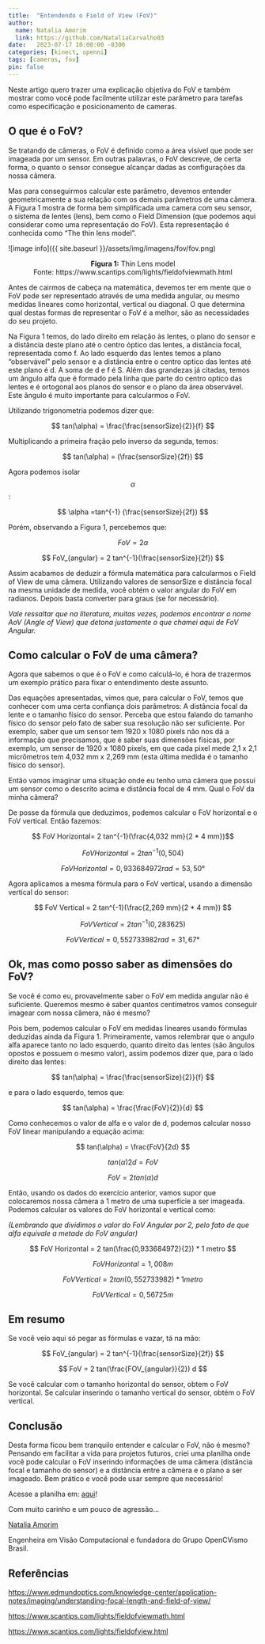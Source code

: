 ```yaml
---
title:  "Entendendo o Field of View (FoV)"
author:
  name: Natalia Amorim
  link: https://github.com/NataliaCarvalho03
date:   2023-07-17 10:00:00 -0300
categories: [kinect, openni]
tags: [cameras, fov]
pin: false
---
```


<script
  src="https://cdn.mathjax.org/mathjax/latest/MathJax.js?config=TeX-AMS-MML_HTMLorMML"
  type="text/javascript">
</script>


Neste artigo quero trazer uma explicação objetiva do FoV e também mostrar como você pode facilmente utilizar este parâmetro para tarefas como especificação e posicionamento de cameras.

## O que é o FoV?

Se tratando de câmeras, o FoV é definido como a área visível que pode ser imageada por um sensor. Em outras palavras, o FoV descreve, de certa forma, o quanto o sensor consegue alcançar dadas as configurações da nossa câmera.

Mas para conseguirmos calcular este parâmetro, devemos entender geometricamente a sua relação com os demais parâmetros de uma câmera. A Figura 1 mostra de forma bem simplificada uma camera com seu sensor, o sistema de lentes (lens), bem como o Field Dimension (que podemos aqui considerar como uma representação do FoV). Esta representação é conhecida como “The thin lens model”.

![image info]({{ site.baseurl }}/assets/img/imagens/fov/fov.png)
<p align="center"> <b>Figura 1:</b> Thin Lens model <br/>Fonte: https://www.scantips.com/lights/fieldofviewmath.html </p>

Antes de cairmos de cabeça na matemática, devemos ter em mente que o FoV pode ser representado através de uma medida angular, ou mesmo medidas lineares como horizontal, vertical ou diagonal. O que determina qual destas formas de representar o FoV é a melhor, são as necessidades do seu projeto.

Na Figura 1 temos, do lado direito em relação às lentes, o plano do sensor e a distância deste plano até o centro óptico das lentes, a distância focal, representada como f. Ao lado esquerdo das lentes temos a plano “observável” pelo sensor e a distância entre o centro optico das lentes até este plano é d. A soma de d e f é S.
Além das grandezas já citadas, temos um ângulo alfa que é formado pela linha que parte do centro optico das lentes e é ortogonal aos planos do sensor e o plano da área observável. Este ângulo é muito importante para calcularmos o FoV.

Utilizando trigonometria podemos dizer que:

$$ tan(\alpha) = \frac{\frac{sensorSize}{2}}{f} $$

Multiplicando a primeira fração pelo inverso da segunda, temos:

$$ tan(\alpha) = (\frac{sensorSize}{2f}) $$

Agora podemos isolar $$\alpha$$:

$$ \alpha =tan^{-1} (\frac{sensorSize}{2f}) $$

Porém, observando a Figura 1, percebemos que:

$$ FoV = 2\alpha $$

$$ FoV_{angular} = 2 tan^{-1}(\frac{sensorSize}{2f}) $$

Assim acabamos de deduzir a fórmula matemática para calcularmos o Field of View de uma câmera. Utilizando valores de sensorSize e distância focal na mesma unidade de medida, você obtém o valor angular do FoV em radianos. Depois basta converter para graus (se for necessário).

*Vale ressaltar que na literatura, muitas vezes, podemos encontrar o nome AoV (Angle of View) que detona justamente o que chamei aqui de FoV Angular.*

## Como calcular o FoV de uma câmera?

Agora que sabemos o que é o FoV e como calculá-lo, é hora de trazermos um exemplo prático para fixar o entendimento deste assunto.

Das equações apresentadas, vimos que, para calcular o FoV, temos que conhecer com uma certa confiança dois parâmetros: A distância focal da lente e o tamanho físico do sensor. Perceba que estou falando do tamanho físico do sensor pelo fato de saber sua resolução não ser suficiente. Por exemplo, saber que um sensor tem 1920 x 1080 pixels não nos dá a informação que precisamos, que é saber suas dimensões físicas, por exemplo, um sensor de 1920 x 1080 pixels, em que cada pixel mede 2,1 x 2,1 micrômetros tem 4,032 mm x 2,269 mm (esta última medida é o tamanho físico do sensor).

Então vamos imaginar uma situação onde eu tenho uma câmera que possui um sensor como o descrito acima e distância focal de 4 mm. Qual o FoV da minha câmera?

De posse da fórmula que deduzimos, podemos calcular o FoV horizontal e o FoV vertical. Então fazemos:

$$ FoV Horizontal= 2 tan^{-1}(\frac{4,032 mm}{2 * 4 mm})$$

$$ FoV Horizontal = 2 tan^{-1}(0,504) $$

$$ FoV Horizontal = 0,933684972 rad =53,50° $$

Agora aplicamos a mesma fórmula para o FoV vertical, usando a dimensão vertical do sensor:

$$ FoV Vertical = 2 tan^{-1}(\frac{2,269 mm}{2 * 4 mm}) $$

$$ FoV Vertical = 2 tan^{-1}(0,283625) $$

$$ FoV Vertical = 0,552733982 rad = 31,67° $$

## Ok, mas como posso saber as dimensões do FoV?

Se você é como eu, provavelmente saber o FoV em medida angular não é suficiente. Queremos mesmo é saber quantos centímetros vamos conseguir imagear com nossa câmera, não é mesmo?

Pois bem, podemos calcular o FoV em medidas lineares usando fórmulas deduzidas ainda da Figura 1. Primeiramente, vamos relembrar que o angulo alfa aparece tanto no lado esquerdo, quanto direito das lentes (são ângulos opostos e possuem o mesmo valor), assim podemos dizer que, para o lado direito das lentes:

$$ tan(\alpha) = \frac{\frac{sensorSize}{2}}{f} $$

e para o lado esquerdo, temos que:

$$ tan(\alpha) = \frac{\frac{FoV}{2}}{d} $$

Como conhecemos o valor de alfa e o valor de d, podemos calcular nosso FoV linear manipulando a equação acima:

$$ tan(\alpha) = \frac{FoV}{2d} $$

$$ tan(\alpha) 2d = FoV $$

$$ FoV = 2 tan(\alpha) d $$

Então, usando os dados do exercício anterior, vamos supor que colocaremos nossa câmera a 1 metro de uma superfície a ser imageada. Podemos calcular os valores do FoV horizontal e vertical como:

*(Lembrando que dividimos o valor do FoV Angular por 2, pelo fato de que alfa equivale a metade do FoV angular)*

$$ FoV Horizontal = 2 tan(\frac{0,933684972}{2}) * 1 metro $$

$$ FoV Horizontal = 1,008 m $$

$$ FoV Vertical = 2 tan({0,55273398}{2}) * 1 metro $$

$$ FoV Vertical = 0,56725  m $$

## Em resumo

Se você veio aqui só pegar as fórmulas e vazar, tá na mão:

$$ FoV_{angular} = 2 tan^{-1}(\frac{sensorSize}{2f}) $$

$$ FoV = 2 tan(\frac{FOV_{angular}}{2}) d $$

Se você calcular com o tamanho horizontal do sensor, obtem o FoV horizontal. Se calcular inserindo o tamanho vertical do sensor, obtém o FoV vertical.

## Conclusão

Desta forma ficou bem tranquilo entender e calcular o FoV, não é mesmo? Pensando em facilitar a vida para projetos futuros, criei uma planilha onde você pode calcular o FoV inserindo informações de uma câmera (distância focal e tamanho do sensor) e a distância entre a câmera e o plano a ser imageado. Bem prático e você pode usar sempre que necessário!

Acesse a planilha em: [aqui](https://docs.google.com/spreadsheets/d/1JmoyBYS8xSRsgYDTTxMuSrFJ5wopKVcm3f6HqteneA8/edit?usp=sharing)!

Com muito carinho e um pouco de agressão…

[Natalia Amorim](https://www.linkedin.com/in/natalia-carvalho-02901798/)

Engenheira em Visão Computacional e fundadora do Grupo OpenCVismo Brasil.


## Referências
https://www.edmundoptics.com/knowledge-center/application-notes/imaging/understanding-focal-length-and-field-of-view/

https://www.scantips.com/lights/fieldofviewmath.html

https://www.scantips.com/lights/fieldofview.html

